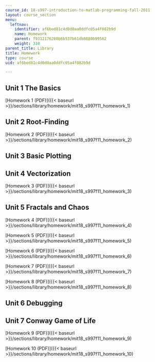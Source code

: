 ```yaml
---
course_id: 18-s997-introduction-to-matlab-programming-fall-2011
layout: course_section
menu:
  leftnav:
    identifier: af6bed81c4d0d0aa0ddfc05a4f082b9d
    name: Homework
    parent: f9312176280b6b537b61db0880b99562
    weight: 310
parent_title: Library
title: Homework
type: course
uid: af6bed81c4d0d0aa0ddfc05a4f082b9d

---
```


Unit 1 The Basics
-----------------

[Homework 1 (PDF)]({{< baseurl >}}/sections/library/homework/mit18_s997f11_homework_1)

Unit 2 Root-Finding
-------------------

[Homework 2 (PDF)]({{< baseurl >}}/sections/library/homework/mit18_s997f11_homework_2)

Unit 3 Basic Plotting
---------------------

Unit 4 Vectorization
--------------------

[Homework 3 (PDF)]({{< baseurl >}}/sections/library/homework/mit18_s997f11_homework_3)

Unit 5 Fractals and Chaos
-------------------------

[Homework 4 (PDF)]({{< baseurl >}}/sections/library/homework/mit18_s997f11_homework_4)

[Homework 5 (PDF)]({{< baseurl >}}/sections/library/homework/mit18_s997f11_homework_5)

[Homework 6 (PDF)]({{< baseurl >}}/sections/library/homework/mit18_s997f11_homework_6)

[Homework 7 (PDF)]({{< baseurl >}}/sections/library/homework/mit18_s997f11_homework_7)

[Homework 8 (PDF)]({{< baseurl >}}/sections/library/homework/mit18_s997f11_homework_8)

Unit 6 Debugging
----------------

Unit 7 Conway Game of Life
--------------------------

[Homework 9 (PDF)]({{< baseurl >}}/sections/library/homework/mit18_s997f11_homework_9)

[Homework 10 (PDF)]({{< baseurl >}}/sections/library/homework/mit18_s997f11_homework_10)